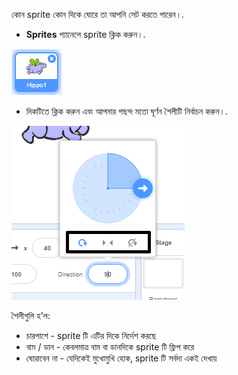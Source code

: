 কোন sprite কোন দিকে ঘোরে তা আপনি সেট করতে পারেন।.

- **Sprites** প্যানেলে sprite ক্লিক করুন।.

![sprite highlighted](images/click-sprite.png)

- দিকটিতে ক্লিক করুন এবং আপনার পছন্দ মতো ঘূর্ণন শৈলীটি নির্বাচন করুন।.

![Different rotation style](images/rotation-style.png)

শৈলীগুলি হ'ল:

- চারপাশে - sprite টি এটির দিকে নির্দেশ করছে
- বাম / ডান - কেবলমাত্র বাম বা ডানদিকে sprite টি ফ্লিপ করে
- ঘোরাবেন না - যেদিকেই মুখোমুখি হোক, sprite টি সর্বদা একই দেখায়